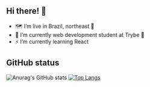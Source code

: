 ## Hi there! 👋

- 🗺️ I’m live in Brazil, northeast 🌇
- 🔭 I’m currently web development student at Trybe 🚀
- ⚡  I’m currently learning React 


## GitHub status

  ![Anurag's GitHub stats](https://github-readme-stats.vercel.app/api?username=Doug77&show_icons=true&theme=github_dark&custom_title=⤵&hide_border=true)
  [![Top Langs](https://github-readme-stats.vercel.app/api/top-langs/?username=Doug77&layout=compact&theme=github_dark&hide_border=true)](https://github.com/Doug77/github-readme-stats&)




  
